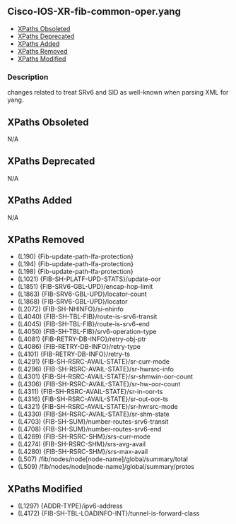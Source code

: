 ## Cisco-IOS-XR-fib-common-oper.yang

- [XPaths Obsoleted](#xpaths-obsoleted)
- [XPaths Deprecated](#xpaths-deprecated)
- [XPaths Added](#xpaths-added)
- [XPaths Removed](#xpaths-removed)
- [XPaths Modified](#xpaths-modified)

### Description

changes related to treat SRv6 and SID as well-known when parsing XML for yang.

## XPaths Obsoleted

N/A

## XPaths Deprecated

N/A

## XPaths Added

N/A

## XPaths Removed

- (L190)	{Fib-update-path-lfa-protection}
- (L194)	{Fib-update-path-lfa-protection}
- (L198)	{Fib-update-path-lfa-protection}
- (L1021)	{FIB-SH-PLATF-UPD-STATS}/update-oor
- (L1851)	{FIB-SRV6-GBL-UPD}/encap-hop-limit
- (L1863)	{FIB-SRV6-GBL-UPD}/locator-count
- (L1868)	{FIB-SRV6-GBL-UPD}/locator
- (L2072)	{FIB-SH-NHINFO}/si-nhinfo
- (L4040)	{FIB-SH-TBL-FIB}/route-is-srv6-transit
- (L4045)	{FIB-SH-TBL-FIB}/route-is-srv6-end
- (L4050)	{FIB-SH-TBL-FIB}/srv6-operation-type
- (L4081)	{FIB-RETRY-DB-INFO}/retry-obj-ptr
- (L4086)	{FIB-RETRY-DB-INFO}/retry-type
- (L4101)	{FIB-RETRY-DB-INFO}/retry-ts
- (L4291)	{FIB-SH-RSRC-AVAIL-STATE}/sr-curr-mode
- (L4296)	{FIB-SH-RSRC-AVAIL-STATE}/sr-hwrsrc-info
- (L4301)	{FIB-SH-RSRC-AVAIL-STATE}/sr-shmwin-oor-count
- (L4306)	{FIB-SH-RSRC-AVAIL-STATE}/sr-hw-oor-count
- (L4311)	{FIB-SH-RSRC-AVAIL-STATE}/sr-in-oor-ts
- (L4316)	{FIB-SH-RSRC-AVAIL-STATE}/sr-out-oor-ts
- (L4321)	{FIB-SH-RSRC-AVAIL-STATE}/sr-hwrsrc-mode
- (L4330)	{FIB-SH-RSRC-AVAIL-STATE}/sr-shm-state
- (L4703)	{FIB-SH-SUM}/number-routes-srv6-transit
- (L4708)	{FIB-SH-SUM}/number-routes-srv6-end
- (L4269)	{FIB-SH-RSRC-SHM}/srs-curr-mode
- (L4274)	{FIB-SH-RSRC-SHM}/srs-avg-avail
- (L4280)	{FIB-SH-RSRC-SHM}/srs-max-avail
- (L507)	/fib/nodes/node[node-name]/global/summary/total
- (L509)	/fib/nodes/node[node-name]/global/summary/protos

## XPaths Modified

- (L1297)	{ADDR-TYPE}/ipv6-address
- (L4172)	{FIB-SH-TBL-LOADINFO-INT}/tunnel-is-forward-class


